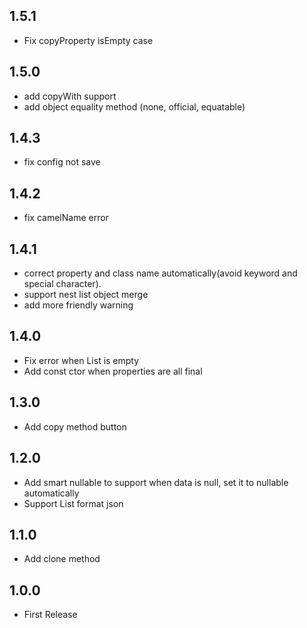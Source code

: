 ## 1.5.1

* Fix copyProperty isEmpty case

## 1.5.0

* add copyWith support
* add object equality method (none, official, equatable)

## 1.4.3

* fix config not save

## 1.4.2

* fix camelName error

## 1.4.1

* correct property and class name automatically(avoid keyword and special character).
* support nest list object merge
* add more friendly warning

## 1.4.0

* Fix error when List is empty
* Add const ctor when properties are all final

## 1.3.0

* Add copy method button

## 1.2.0

* Add smart nullable to support when data is null, set it to nullable automatically
* Support List format json
  
## 1.1.0

* Add clone method

## 1.0.0

* First Release
